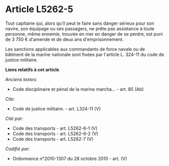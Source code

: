 # Article L5262-5

Tout capitaine qui, alors qu'il peut le faire sans danger sérieux pour son navire, son équipage ou ses passagers, ne prête
pas assistance à toute personne, même ennemie, trouvée en mer en danger de se perdre, est puni de 3 750 € d'amende et de deux
ans d'emprisonnement. 

Les sanctions applicables aux commandants de force navale ou de bâtiment de la marine nationale sont fixées par l'article L.
324-11 du code de justice militaire.

**Liens relatifs à cet article**

_Anciens textes_:

  - Code disciplinaire et pénal de la marine marcha... - art. 85 (Ab)

_Cite_:

  - Code de justice militaire. - art. L324-11 (V)

_Cité par_:

  - Code des transports - art. L5262-6-1 (V)
  - Code des transports - art. L5262-6-2 (V)
  - Code des transports - art. L5262-7 (V)

_Codifié par_:

  - Ordonnance n°2010-1307 du 28 octobre 2010 - art. (V)
